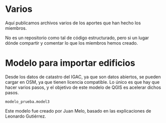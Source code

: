 # Varios
Aquí publicamos archivos varios de los aportes que han hecho los miembros.

No es un repositorio como tal de código estructurado, pero si un lugar dónde compartir y comentar lo que los miembros hemos creado.

# Modelo para importar edificios

Desde los datos de catastro del IGAC, ya que son datos abiertos, se pueden cargar en OSM, ya que tienen licencia compatible. Lo único es que hay que hacer varios pasos, y el objetivo de este modelo de QGIS es acelerar dichos pasos.

`modelo_prueba.model3`

Este modelo fue creado por Juan Melo, basado en las explicaciones de Leonardo Gutiérrez.
